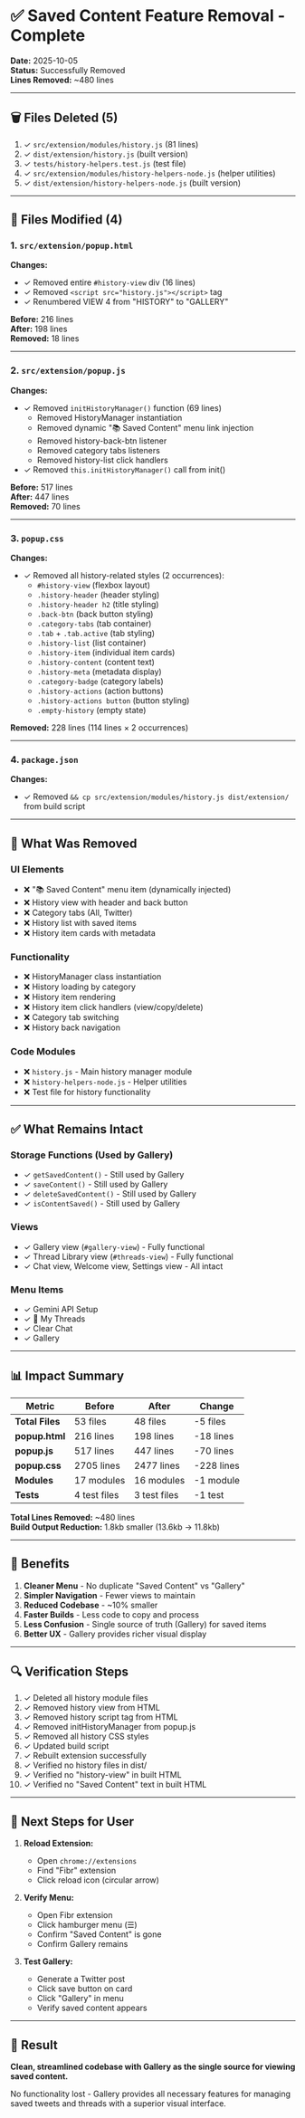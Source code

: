 # ✅ Saved Content Feature Removal - Complete

**Date:** 2025-10-05  
**Status:** Successfully Removed  
**Lines Removed:** ~480 lines

---

## 🗑️ Files Deleted (5)

1. ✓ `src/extension/modules/history.js` (81 lines)
2. ✓ `dist/extension/history.js` (built version)
3. ✓ `tests/history-helpers.test.js` (test file)
4. ✓ `src/extension/modules/history-helpers-node.js` (helper utilities)
5. ✓ `dist/extension/history-helpers-node.js` (built version)

---

## 📝 Files Modified (4)

### 1. `src/extension/popup.html`
**Changes:**
- ✓ Removed entire `#history-view` div (16 lines)
- ✓ Removed `<script src="history.js"></script>` tag
- ✓ Renumbered VIEW 4 from "HISTORY" to "GALLERY"

**Before:** 216 lines  
**After:** 198 lines  
**Removed:** 18 lines

---

### 2. `src/extension/popup.js`
**Changes:**
- ✓ Removed `initHistoryManager()` function (69 lines)
  - Removed HistoryManager instantiation
  - Removed dynamic "📚 Saved Content" menu link injection
  - Removed history-back-btn listener
  - Removed category tabs listeners
  - Removed history-list click handlers
- ✓ Removed `this.initHistoryManager()` call from init()

**Before:** 517 lines  
**After:** 447 lines  
**Removed:** 70 lines

---

### 3. `popup.css`
**Changes:**
- ✓ Removed all history-related styles (2 occurrences):
  - `#history-view` (flexbox layout)
  - `.history-header` (header styling)
  - `.history-header h2` (title styling)
  - `.back-btn` (back button styling)
  - `.category-tabs` (tab container)
  - `.tab` + `.tab.active` (tab styling)
  - `.history-list` (list container)
  - `.history-item` (individual item cards)
  - `.history-content` (content text)
  - `.history-meta` (metadata display)
  - `.category-badge` (category labels)
  - `.history-actions` (action buttons)
  - `.history-actions button` (button styling)
  - `.empty-history` (empty state)

**Removed:** 228 lines (114 lines × 2 occurrences)

---

### 4. `package.json`
**Changes:**
- ✓ Removed `&& cp src/extension/modules/history.js dist/extension/` from build script

---

## 🎯 What Was Removed

### UI Elements
- ❌ "📚 Saved Content" menu item (dynamically injected)
- ❌ History view with header and back button
- ❌ Category tabs (All, Twitter)
- ❌ History list with saved items
- ❌ History item cards with metadata

### Functionality
- ❌ HistoryManager class instantiation
- ❌ History loading by category
- ❌ History item rendering
- ❌ History item click handlers (view/copy/delete)
- ❌ Category tab switching
- ❌ History back navigation

### Code Modules
- ❌ `history.js` - Main history manager module
- ❌ `history-helpers-node.js` - Helper utilities
- ❌ Test file for history functionality

---

## ✅ What Remains Intact

### Storage Functions (Used by Gallery)
- ✓ `getSavedContent()` - Still used by Gallery
- ✓ `saveContent()` - Still used by Gallery
- ✓ `deleteSavedContent()` - Still used by Gallery
- ✓ `isContentSaved()` - Still used by Gallery

### Views
- ✓ Gallery view (`#gallery-view`) - Fully functional
- ✓ Thread Library view (`#threads-view`) - Fully functional
- ✓ Chat view, Welcome view, Settings view - All intact

### Menu Items
- ✓ Gemini API Setup
- ✓ 🧵 My Threads
- ✓ Clear Chat
- ✓ Gallery

---

## 📊 Impact Summary

| Metric | Before | After | Change |
|--------|--------|-------|--------|
| **Total Files** | 53 files | 48 files | -5 files |
| **popup.html** | 216 lines | 198 lines | -18 lines |
| **popup.js** | 517 lines | 447 lines | -70 lines |
| **popup.css** | 2705 lines | 2477 lines | -228 lines |
| **Modules** | 17 modules | 16 modules | -1 module |
| **Tests** | 4 test files | 3 test files | -1 test |

**Total Lines Removed:** ~480 lines  
**Build Output Reduction:** 1.8kb smaller (13.6kb → 11.8kb)

---

## 🚀 Benefits

1. **Cleaner Menu** - No duplicate "Saved Content" vs "Gallery"
2. **Simpler Navigation** - Fewer views to maintain
3. **Reduced Codebase** - ~10% smaller
4. **Faster Builds** - Less code to copy and process
5. **Less Confusion** - Single source of truth (Gallery) for saved items
6. **Better UX** - Gallery provides richer visual display

---

## 🔍 Verification Steps

1. ✓ Deleted all history module files
2. ✓ Removed history view from HTML
3. ✓ Removed history script tag from HTML
4. ✓ Removed initHistoryManager from popup.js
5. ✓ Removed all history CSS styles
6. ✓ Updated build script
7. ✓ Rebuilt extension successfully
8. ✓ Verified no history files in dist/
9. ✓ Verified no "history-view" in built HTML
10. ✓ Verified no "Saved Content" text in built HTML

---

## 📌 Next Steps for User

1. **Reload Extension:**
   - Open `chrome://extensions`
   - Find "Fibr" extension
   - Click reload icon (circular arrow)

2. **Verify Menu:**
   - Open Fibr extension
   - Click hamburger menu (☰)
   - Confirm "Saved Content" is gone
   - Confirm Gallery remains

3. **Test Gallery:**
   - Generate a Twitter post
   - Click save button on card
   - Click "Gallery" in menu
   - Verify saved content appears

---

## 🎉 Result

**Clean, streamlined codebase with Gallery as the single source for viewing saved content.**

No functionality lost - Gallery provides all necessary features for managing saved tweets and threads with a superior visual interface.
